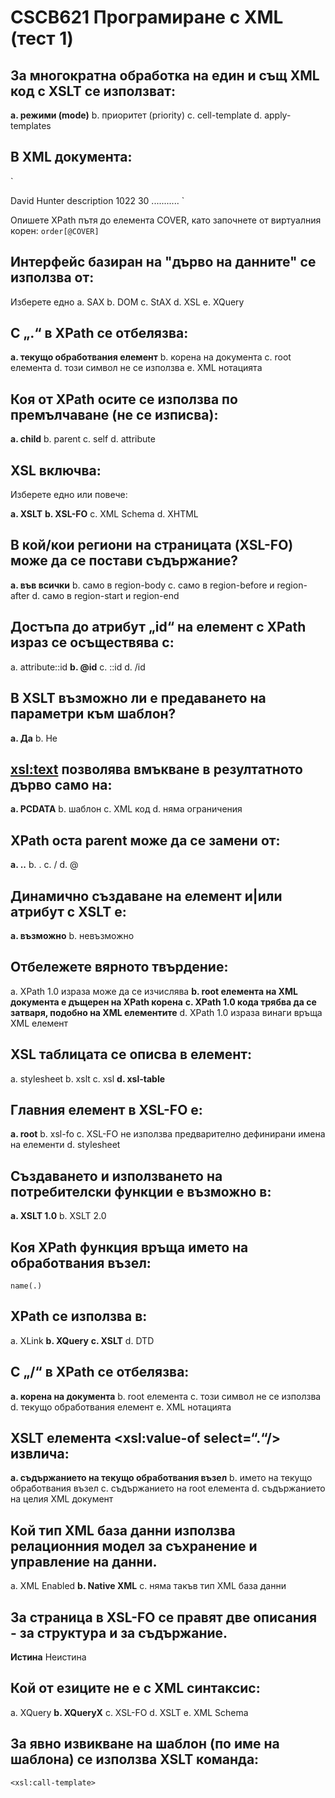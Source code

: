 ﻿# CSCB621 Програмиране с XML (тест 1)


## За многократна обработка на един и същ XML код с XSLT се използват:

**a. режими (mode)**
b. приоритет (priority)
c. cell-template
d. apply-templates


## В XML документа:

`<books>
<BOOK>
<TITLE>Beginning XML</TITLE>
<AUTHOR>David Hunter</AUTHOR>
<ANOTATION>description</ANOTATION>
<INFO>
<PAGES>1022</PAGES>
<PRICE type=“EURO“>30</PRICE>
</INFO>
<COVER href="wrox_logo.gif"/>
</BOOK>
...........
</books>`

Опишете XPath пътя до елемента COVER, като започнете от виртуалния корен:
`order[@COVER]`

## Интерфейс базиран на "дърво на данните" се използва от:
Изберете едно
 a. SAX
 b. DOM
 c. StAX
 d. XSL
 e. XQuery

## С „.“ в XPath се отбелязва:

 **a. текущо обработвания елемент**
 b. корена на документа
 c. root елемента
 d. този символ не се използва
 e. XML нотацията

## Коя от XPath осите се използва по премълчаване (не се изписва):

 **a. child**
 b. parent
 c. self
 d. attribute

## XSL включва:
Изберете едно или повече:

 **a. XSLT**
**b. XSL-FO**
 c. XML Schema
 d. XHTML

## В кой/кои региони на страницата (XSL-FO) може да се постави съдържание?

 **a. във всички**
 b. само в region-body
 c. само в region-before и region-after
 d. само в region-start и region-end

## Достъпа до атрибут „id“ на елемент с XPath израз се осъществява с:

 a. attribute::id
**b. @id**
 c. ::id
 d. /id

## В XSLT възможно ли е предаването на параметри към шаблон?

**a. Да**
b. Не

## <xsl:text> позволява вмъкване в резултатното дърво само на:

 **a. PCDATA**
 b. шаблон
 c. XML код
 d. няма ограничения

## XPath оста parent може да се замени от:
**a. ..**
 b. .
 c. /
 d. @

## Динамично създаване на елемент и|или атрибут с XSLT е:

 **a. възможно**
 b. невъзможно

## Отбележете вярното твърдение:

 a. XPath 1.0 израза може да се изчислява
**b. root елемента на XML документа е дъщерен на XPath корена**
**c. XPath 1.0 кода трябва да се затваря, подобно на XML елементите**
 d. XPath 1.0 израза винаги връща XML елемент


## XSL таблицата се описва в елемент:

 a. stylesheet
 b. xslt
 c. xsl
**d. xsl-table**


## Главния елемент в XSL-FO е:

 **a. root**
 b. xsl-fo
 c. XSL-FO не използва предварително дефинирани имена на елементи
 d. stylesheet

## Създаването и използването на потребителски функции е възможно в:

**a. XSLT 1.0**
 b. XSLT 2.0

## Коя XPath функция връща името на обработвания възел:
`name(.)`

## XPath се използва в:

 a. XLink
 **b. XQuery**
 **c. XSLT**
 d. DTD

## С „/“ в XPath се отбелязва:

 **a. корена на документа**
 b. root елемента
 c. този символ не се използва
 d. текущо обработвания елемент
 e. XML нотацията

## XSLT елемента <xsl:value-of select=“.“/> извлича:

 **a. съдържанието на текущо обработвания възел**
 b. името на текущо обработвания възел
 c. съдържанието на root елемента
 d. съдържанието на целия XML документ

## Кой тип XML база данни използва релационния модел за съхранение и управление на данни.

 a. XML Enabled
 **b. Native XML**
 c. няма такъв тип XML база данни

## За страница в XSL-FO се правят две описания - за структура и за съдържание.

 **Истина**
 Неистина

## Кой от езиците не е с XML синтаксис:

 a. XQuery
 **b. XQueryX**
 c. XSL-FO
 d. XSLT
 e. XML Schema

## За явно извикване на шаблон (по име на шаблона) се използва XSLT команда:
`<xsl:call-template>`